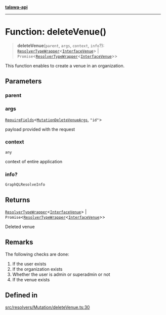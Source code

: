 [**talawa-api**](../../../../README.md)

***

# Function: deleteVenue()

> **deleteVenue**(`parent`, `args`, `context`, `info`?): [`ResolverTypeWrapper`](../../../../types/generatedGraphQLTypes/type-aliases/ResolverTypeWrapper.md)\<[`InterfaceVenue`](../../../../models/Venue/interfaces/InterfaceVenue.md)\> \| `Promise`\<[`ResolverTypeWrapper`](../../../../types/generatedGraphQLTypes/type-aliases/ResolverTypeWrapper.md)\<[`InterfaceVenue`](../../../../models/Venue/interfaces/InterfaceVenue.md)\>\>

This function enables to create a venue in an organization.

## Parameters

### parent

### args

[`RequireFields`](../../../../types/generatedGraphQLTypes/type-aliases/RequireFields.md)\<[`MutationDeleteVenueArgs`](../../../../types/generatedGraphQLTypes/type-aliases/MutationDeleteVenueArgs.md), `"id"`\>

payload provided with the request

### context

`any`

context of entire application

### info?

`GraphQLResolveInfo`

## Returns

[`ResolverTypeWrapper`](../../../../types/generatedGraphQLTypes/type-aliases/ResolverTypeWrapper.md)\<[`InterfaceVenue`](../../../../models/Venue/interfaces/InterfaceVenue.md)\> \| `Promise`\<[`ResolverTypeWrapper`](../../../../types/generatedGraphQLTypes/type-aliases/ResolverTypeWrapper.md)\<[`InterfaceVenue`](../../../../models/Venue/interfaces/InterfaceVenue.md)\>\>

Deleted venue

## Remarks

The following checks are done:
1. If the user exists
2. If the organization exists
3. Whether the user is admin or superadmin or not
4. If the venue exists

## Defined in

[src/resolvers/Mutation/deleteVenue.ts:30](https://github.com/Suyash878/talawa-api/blob/e4413cec641a837926071678fed3c7f67234e31e/src/resolvers/Mutation/deleteVenue.ts#L30)
